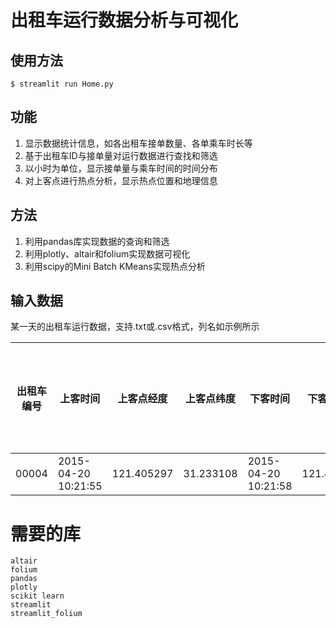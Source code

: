 # 出租车运行数据分析与可视化

## 使用方法
```
$ streamlit run Home.py
```

## 功能
1. 显示数据统计信息，如各出租车接单数量、各单乘车时长等
2. 基于出租车ID与接单量对运行数据进行查找和筛选
3. 以小时为单位，显示接单量与乘车时间的时间分布
4. 对上客点进行热点分析，显示热点位置和地理信息

## 方法
1. 利用pandas库实现数据的查询和筛选
2. 利用plotly、altair和folium实现数据可视化
3. 利用scipy的Mini Batch KMeans实现热点分析

## 输入数据
某一天的出租车运行数据，支持.txt或.csv格式，列名如示例所示

出租车编号 | 上客时间 | 上客点经度 | 上客点纬度 | 下客时间 | 下客点经度 | 下客点纬度 | 上下客时间间隔
--------- | ------- | --------- | --------- | -------- | --------- | --------- | ------------- 
00004 | 2015-04-20 10:21:55 | 121.405297 | 31.233108 | 2015-04-20 10:21:58 | 121.405342 | 31.233103 | 3

# 需要的库
```
altair
folium
pandas
plotly
scikit learn
streamlit
streamlit_folium
```
